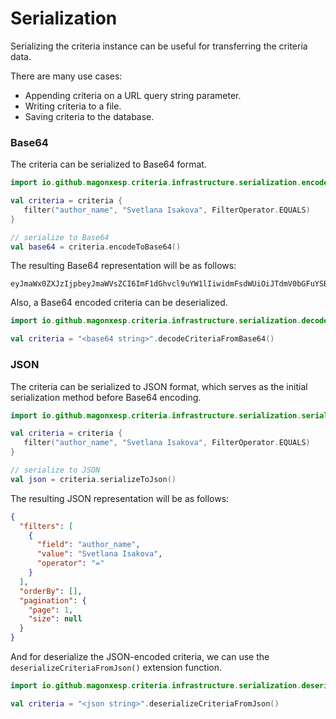 # Serialization

Serializing the criteria instance can be useful for transferring the criteria data.

There are many use cases:

* Appending criteria on a URL query string parameter.
* Writing criteria to a file.
* Saving criteria to the database.

### Base64

The criteria can be serialized to Base64 format.

```kotlin
import io.github.magonxesp.criteria.infrastructure.serialization.encodeToBase64

val criteria = criteria {
   filter("author_name", "Svetlana Isakova", FilterOperator.EQUALS)
}

// serialize to Base64
val base64 = criteria.encodeToBase64()
```

The resulting Base64 representation will be as follows:

```
eyJmaWx0ZXJzIjpbeyJmaWVsZCI6ImF1dGhvcl9uYW1lIiwidmFsdWUiOiJTdmV0bGFuYSBJc2Frb3ZhIiwib3BlcmF0b3IiOiI9In1dLCJvcmRlckJ5IjpbXSwicGFnaW5hdGlvbiI6eyJwYWdlIjoxLCJzaXplIjpudWxsfX0=
```

Also, a Base64 encoded criteria can be deserialized.

```kotlin
import io.github.magonxesp.criteria.infrastructure.serialization.decodeCriteriaFromBase64

val criteria = "<base64 string>".decodeCriteriaFromBase64()
```

### JSON

The criteria can be serialized to JSON format, which serves as the initial serialization method before Base64 encoding.

```kotlin
import io.github.magonxesp.criteria.infrastructure.serialization.serializeToJson

val criteria = criteria {
   filter("author_name", "Svetlana Isakova", FilterOperator.EQUALS)
}

// serialize to JSON
val json = criteria.serializeToJson()
```

The resulting JSON representation will be as follows:

```json
{
  "filters": [
    {
      "field": "author_name",
      "value": "Svetlana Isakova",
      "operator": "="
    }
  ],
  "orderBy": [],
  "pagination": {
    "page": 1,
    "size": null
  }
}
```

And for deserialize the JSON-encoded criteria, we can use the `deserializeCriteriaFromJson()` extension function.

```kotlin
import io.github.magonxesp.criteria.infrastructure.serialization.deserializeCriteriaFromJson

val criteria = "<json string>".deserializeCriteriaFromJson()
```
